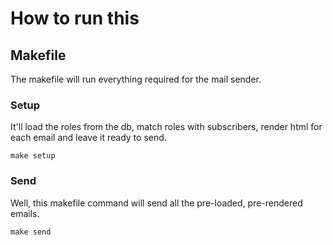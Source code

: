 # How to run this

## Makefile

The makefile will run everything required for the mail sender.

### Setup

It'll load the roles from the db, match roles with subscribers, render html for each email and leave it ready to send.

```unix
make setup
```

### Send

Well, this makefile command will send all the pre-loaded, pre-rendered emails.

```unix
make send
```

